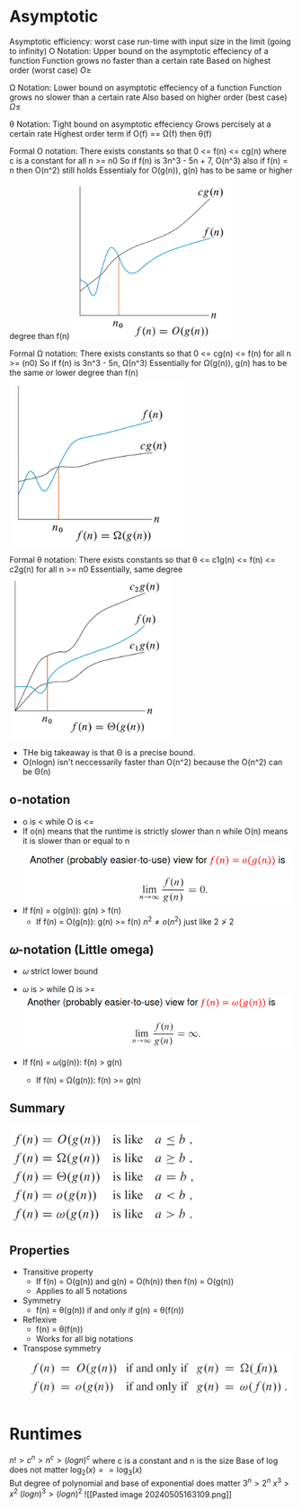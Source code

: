 # Asymptotic

Asymptotic efficiency: worst case run-time with input size in the limit (going to infinity)
O Notation: Upper bound on the asymptotic effeciency of a function
    Function grows no faster than a certain rate
    Based on highest order
    (worst case)
	$O \ge$

Ω Notation: Lower bound on asymptotic effeciency of a function
    Function grows no slower than a certain rate
    Also based on higher order
    (best case)
	$\Omega \le$ 

θ Notation: Tight bound on asymptotic effeciency
    Grows percisely at a certain rate 
    Highest order term
    if O(f) == Ω(f) then θ(f)


Formal O notation: There exists constants so that 0 <= f(n) <= cg(n) where c is a constant for all n >= n0
    So if f(n) is 3n^3 - 5n + 7, O(n^3) also if f(n) = n then O(n^2) still holds
    Essentialy for O(g(n)), g(n) has to be same or higher degree than f(n)
![Alt text](image-5.png)

Formal Ω notation: There exists constants so that 0 <= cg(n) <= f(n) for all n >= (n0)
    So if f(n) is 3n^3 - 5n, Ω(n^3)
    Essentially for Ω(g(n)), g(n) has to be the same or lower degree than f(n)
![Alt text](image-6.png)

Formal θ notation: There exists constants so that θ <= c1g(n) <= f(n) <= c2g(n) for all n >= n0
	Essentially, same degree
![Alt text](image-7.png)


* THe big takeaway is that Θ is a precise bound. 
* O(nlogn) isn't neccessarily faster than O(n^2) because the O(n^2) can be Θ(n)

## o-notation

* o is <  while O is <=
* If o(n) means that the runtime is strictly slower than n while O(n) means it is slower than or equal to n
![Alt text](image-8.png)
* If f(n) = o(g(n)): g(n) > f(n)
  * If f(n) = O(g(n)): g(n) >= f(n)
$n^{2} \ne o(n^{2})$ just like $2 \not> 2$ 
## 𝜔-notation (Little omega)

* 𝜔 strict lower bound
* 𝜔 is > while Ω is >=
![Alt text](image-9.png)

* If f(n) = 𝜔(g(n)): f(n) > g(n)
  * If f(n) = Ω(g(n)): f(n) >= g(n)

## Summary
![Alt text](image-11.png)

## Properties

* Transitive property
  * If f(n) = O(g(n)) and g(n) = O(h(n)) then f(n) = O(g(n))
  * Applies to all 5 notations
* Symmetry
  * f(n) = θ(g(n)) if and only if g(n) = θ(f(n))
* Reflexive
  * f(n) = θ(f(n))
  * Works for all big notations
* Transpose symmetry
![Alt text](image-10.png)


# Runtimes
$n! > c^{n} > n^{c} > (logn)^{c}$ where c is a constant and n is the size
Base of log does not matter $\log_{2}(x) == \log_{3}(x)$  
But degree of polynomial and base of exponential does matter 
	$3^{n}>2^{n}$
	$x^{3}>x^{2}$
	$(logn)^{3}>(logn)^{2}$
![[Pasted image 20240505163109.png]]